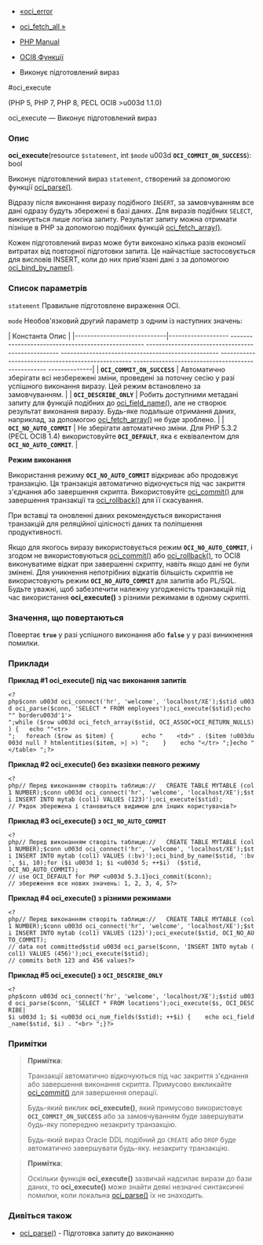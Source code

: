 - [«oci_error](function.oci-error.md)
- [oci_fetch_all »](function.oci-fetch-all.md)

- [PHP Manual](index.md)
- [OCI8 Функції](ref.oci8.md)
- Виконує підготовлений вираз

#oci_execute

(PHP 5, PHP 7, PHP 8, PECL OCI8 \>u003d 1.1.0)

oci_execute — Виконує підготовлений вираз

### Опис

**oci_execute**(resource `$statement`, int `$mode` u003d
**`OCI_COMMIT_ON_SUCCESS`**): bool

Виконує підготовлений вираз `statement`, створений за допомогою
функції [oci_parse()](function.oci-parse.md).

Відразу після виконання виразу подібного `INSERT`, за замовчуванням все
дані одразу будуть збережені в базі даних. Для виразів подібних
`SELECT`, виконується лише логіка запиту. Результат запиту можна
отримати пізніше в PHP за допомогою подібних функцій
[oci_fetch_array()](function.oci-fetch-array.md).

Кожен підготовлений вираз може бути виконано кілька разів
економії витратах від повторної підготовки запита. Це найчастіше
застосовується для висловів INSERT, коли до них прив'язані дані з
за допомогою [oci_bind_by_name()](function.oci-bind-by-name.md).

### Список параметрів

`statement`
Правильне підготовлене вираження OCI.

`mode`
Необов'язковий другий параметр з одним із наступних значень:

| Константа Опис |
|-----------------------------|------------------- -------------------------------------------------- -------------------------------------------------- -------------------------------------------------- -------------------------------------------------- -------------------------------------------------- --------------|
| **`OCI_COMMIT_ON_SUCCESS`** | Автоматично зберігати всі незбережені зміни, проведені за поточну сесію у разі успішного виконання виразу. Цей режим встановлено за замовчуванням. |
| **`OCI_DESCRIBE_ONLY`** | Робить доступними метадані запиту для функцій подібних до [oci_field_name()](function.oci-field-name.md), але не створює результат виконання виразу. Будь-яке подальше отримання даних, наприклад, за допомогою [oci_fetch_array()](function.oci-fetch-array.md) не буде зроблено. |
| **`OCI_NO_AUTO_COMMIT`** | Не зберігати автоматично зміни. Для PHP 5.3.2 (PECL OCI8 1.4) використовуйте **`OCI_DEFAULT`**, яка є еквівалентом для **`OCI_NO_AUTO_COMMIT`**. |

**Режим виконання**

Використання режиму **`OCI_NO_AUTO_COMMIT`** відкриває або продовжує
транзакцію. Ця транзакція автоматично відкочується під час закриття
з'єднання або завершення скрипта. Використовуйте
[oci_commit()](function.oci-commit.md) для завершення транзакції та
[oci_rollback()](function.oci-rollback.md) для її скасування.

При вставці та оновленні даних рекомендується використання транзакцій
для реляційної цілісності даних та поліпшення продуктивності.

Якщо для якогось виразу використовується режим
**`OCI_NO_AUTO_COMMIT`**, і згодом не використовуються
[oci_commit()](function.oci-commit.md) або
[oci_rollback()](function.oci-rollback.md), то OCI8 виконуватиме
відкат при завершенні скрипту, навіть якщо дані не були змінені. Для
уникнення непотрібних відкатів більшість скриптів не використовують режим
**`OCI_NO_AUTO_COMMIT`** для запитів або PL/SQL. Будьте уважні,
щоб забезпечити належну узгодженість транзакцій під час використання
**oci_execute()** з різними режимами в одному скрипті.

### Значення, що повертаються

Повертає **`true`** у разі успішного виконання або **`false`** у
у разі виникнення помилки.

### Приклади

**Приклад #1 **oci_execute()** під час виконання запитів**

` <?php$conn u003d oci_connect('hr', 'welcome', 'localhost/XE');$stid u003d oci_parse($conn, 'SELECT * FROM employees');oci_execute($stid);echo "" borderu003d'1'>
";while ($row u003d oci_fetch_array($stid, OCI_ASSOC+OCI_RETURN_NULLS)) {   echo ""<tr>
";   foreach ($row as $item) {        echo "    <td>" . ($item !u003du003d null ? htmlentities($item, >| >)
";    }    echo "</tr>
";}echo "</table>
";?> `

**Приклад #2 **oci_execute()** без вказівки певного режиму**

`<?php// Перед виконанням створіть таблицю://   CREATE TABLE MYTABLE (col1 NUMBER);$conn u003d oci_connect('hr', 'welcome', 'localhost/XE');$sti INSERT INTO mytab (col1) VALUES (123)');oci_execute($stid); // Рядок збережена і становиться видимою для інших користувачів?> `

**Приклад #3 **oci_execute()** з **`OCI_NO_AUTO_COMMIT`****

` <?php// Перед виконанням створіть таблицю://   CREATE TABLE MYTABLE (col1 NUMBER);$conn u003d oci_connect('hr', 'welcome', 'localhost/XE');$sti INSERT INTO mytab (col1) VALUES (:bv)');oci_bind_by_name($stid, ':bv', $i, 10);for ($i u003d 1; $i <u003d 5; ++$i)  ($stid, OCI_NO_AUTO_COMMIT); // use OCI_DEFAULT for PHP <u003d 5.3.1}oci_commit($conn); // збереження все нових значень: 1, 2, 3, 4, 5?> `

**Приклад #4 **oci_execute()** з різними режимами**

`<?php// Перед виконанням створіть таблицю://   CREATE TABLE MYTABLE (col1 NUMBER);$conn u003d oci_connect('hr', 'welcome', 'localhost/XE');$sti INSERT INTO mytab (col1) VALUES (123)');oci_execute($stid, OCI_NO_AUTO_COMMIT); // data not committed$stid u003d oci_parse($conn, 'INSERT INTO mytab (col1) VALUES (456)');oci_execute($stid); // commits both 123 and 456 values?> `

**Приклад #5 **oci_execute()** з **`OCI_DESCRIBE_ONLY`****

` <?php$conn u003d oci_connect('hr', 'welcome', 'localhost/XE');$stid u003d oci_parse($conn, 'SELECT * FROM locations');oci_execute($s, OCI_DESCRIBE| $i u003d 1; $i <u003d oci_num_fields($stid); ++$i) {    echo oci_field_name($stid, $i) . "<br>
";}?> `

### Примітки

> **Примітка**:
>
> Транзакції автоматично відкочуються під час закриття з'єднання або
> завершення виконання скрипта. Примусово викликайте
> [oci_commit()](function.oci-commit.md) для завершення операції.
>
> Будь-який виклик **oci_execute()**, який примусово використовує
> **`OCI_COMMIT_ON_SUCCESS`** або за замовчуванням буде завершувати будь-яку
> попередню незакриту транзакцію.
>
> Будь-який вираз Oracle DDL подібний до `CREATE` або `DROP` буде
> автоматично завершувати будь-яку. незакриту транзакцію.

> **Примітка**:
>
> Оскільки функція **oci_execute()** зазвичай надсилає вирази до бази
> даних, то **oci_execute()** може знайти деякі незначні
> синтаксичні помилки, коли локальна
> [oci_parse()](function.oci-parse.md) їх не знаходить.

### Дивіться також

- [oci_parse()](function.oci-parse.md) - Підготовка запиту до
виконанню
